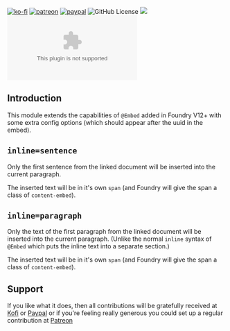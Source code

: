 [![ko-fi](https://img.shields.io/badge/Ko--Fi-farling-success)](https://ko-fi.com/farling)
[![patreon](https://img.shields.io/badge/Patreon-amusingtime-success)](https://patreon.com/amusingtime)
[![paypal](https://img.shields.io/badge/Paypal-farling-success)](https://paypal.me/farling)
![GitHub License](https://img.shields.io/github/license/farling42/fvtt-extra-embed)
![](https://img.shields.io/badge/Foundry-v9-informational)
![Latest Release Download Count](https://img.shields.io/github/downloads/farling42/fvtt-extra-embed/latest/module.zip)

## Introduction

This module extends the capabilities of `@Embed` added in Foundry V12+ with some extra config options (which should appear after the uuid in the embed).

## `inline=sentence`

Only the first sentence from the linked document will be inserted into the current paragraph.

The inserted text will be in it's own `span` (and Foundry will give the span a class of `content-embed`).

## `inline=paragraph`

Only the text of the first paragraph from the linked document will be inserted into the current paragraph. (Unlike the normal `inline` syntax of `@Embed` which puts the inline text into a separate section.)

The inserted text will be in it's own `span` (and Foundry will give the span a class of `content-embed`).

## Support

If you like what it does, then all contributions will be gratefully received at [Kofi](https://ko-fi.com/farling) or [Paypal](https://paypal.me/farling)
or if you're feeling really generous you could set up a regular contribution at [Patreon](https://www.patreon.com/amusingtime) 